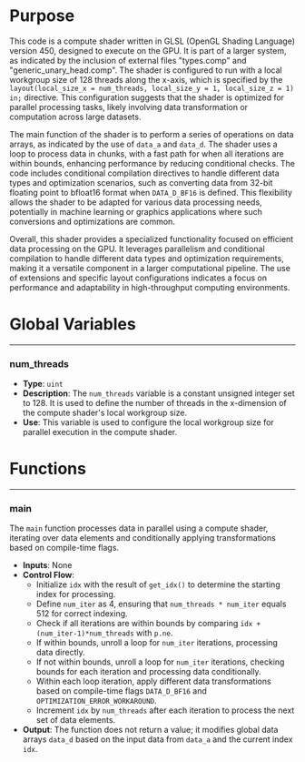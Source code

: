 # Purpose
This code is a compute shader written in GLSL (OpenGL Shading Language) version 450, designed to execute on the GPU. It is part of a larger system, as indicated by the inclusion of external files "types.comp" and "generic_unary_head.comp". The shader is configured to run with a local workgroup size of 128 threads along the x-axis, which is specified by the `layout(local_size_x = num_threads, local_size_y = 1, local_size_z = 1) in;` directive. This configuration suggests that the shader is optimized for parallel processing tasks, likely involving data transformation or computation across large datasets.

The main function of the shader is to perform a series of operations on data arrays, as indicated by the use of `data_a` and `data_d`. The shader uses a loop to process data in chunks, with a fast path for when all iterations are within bounds, enhancing performance by reducing conditional checks. The code includes conditional compilation directives to handle different data types and optimization scenarios, such as converting data from 32-bit floating point to bfloat16 format when `DATA_D_BF16` is defined. This flexibility allows the shader to be adapted for various data processing needs, potentially in machine learning or graphics applications where such conversions and optimizations are common.

Overall, this shader provides a specialized functionality focused on efficient data processing on the GPU. It leverages parallelism and conditional compilation to handle different data types and optimization requirements, making it a versatile component in a larger computational pipeline. The use of extensions and specific layout configurations indicates a focus on performance and adaptability in high-throughput computing environments.
# Global Variables

---
### num\_threads
- **Type**: `uint`
- **Description**: The `num_threads` variable is a constant unsigned integer set to 128. It is used to define the number of threads in the x-dimension of the compute shader's local workgroup size.
- **Use**: This variable is used to configure the local workgroup size for parallel execution in the compute shader.


# Functions

---
### main
The `main` function processes data in parallel using a compute shader, iterating over data elements and conditionally applying transformations based on compile-time flags.
- **Inputs**: None
- **Control Flow**:
    - Initialize `idx` with the result of `get_idx()` to determine the starting index for processing.
    - Define `num_iter` as 4, ensuring that `num_threads * num_iter` equals 512 for correct indexing.
    - Check if all iterations are within bounds by comparing `idx + (num_iter-1)*num_threads` with `p.ne`.
    - If within bounds, unroll a loop for `num_iter` iterations, processing data directly.
    - If not within bounds, unroll a loop for `num_iter` iterations, checking bounds for each iteration and processing data conditionally.
    - Within each loop iteration, apply different data transformations based on compile-time flags `DATA_D_BF16` and `OPTIMIZATION_ERROR_WORKAROUND`.
    - Increment `idx` by `num_threads` after each iteration to process the next set of data elements.
- **Output**: The function does not return a value; it modifies global data arrays `data_d` based on the input data from `data_a` and the current index `idx`.


